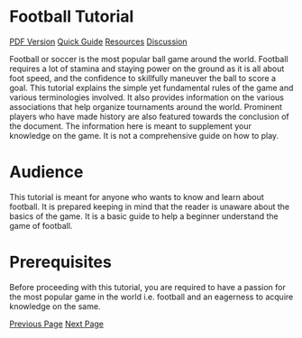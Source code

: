 # Football Tutorial
[PDF Version](../football/football_pdf_version.md)
[Quick Guide](../football/football_quick_guide.md)
[Resources](../football/football_useful_resources.md)
[Discussion](../football/football_discussion.md)

Football or soccer is the most popular ball game around the world. Football requires a lot of stamina and staying power on the ground as it is all about foot speed, and the confidence to skillfully maneuver the ball to score a goal. This tutorial explains the simple yet fundamental rules of the game and various terminologies involved. It also provides information on the various associations that help organize tournaments around the world. Prominent players who have made history are also featured towards the conclusion of the document. The information here is meant to supplement your knowledge on the game. It is not a comprehensive guide on how to play.

# Audience
This tutorial is meant for anyone who wants to know and learn about football. It is prepared keeping in mind that the reader is unaware about the basics of the game. It is a basic guide to help a beginner understand the game of football.

# Prerequisites
Before proceeding with this tutorial, you are required to have a passion for the most popular game in the world i.e. football and an eagerness to acquire knowledge on the same.


[Previous Page](../football/index.md) [Next Page](../football/football_overview.md) 
